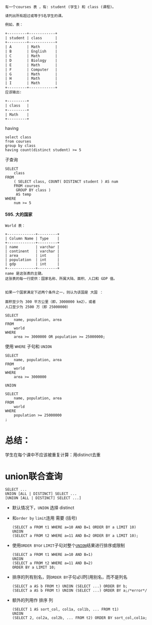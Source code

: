 ```tex
有一个courses 表 ，有: student (学生) 和 class (课程)。

请列出所有超过或等于5名学生的课。

例如，表：

+---------+------------+
| student | class      |
+---------+------------+
| A       | Math       |
| B       | English    |
| C       | Math       |
| D       | Biology    |
| E       | Math       |
| F       | Computer   |
| G       | Math       |
| H       | Math       |
| I       | Math       |
+---------+------------+
应该输出:

+---------+
| class   |
+---------+
| Math    |
+---------+
```



having

```mysql
select class
from courses 
group by class 
having count(distinct student) >= 5
```

子查询

```mysql
SELECT
	class 
FROM
	( SELECT class, COUNT( DISTINCT student ) AS num 
	FROM courses
	 GROUP BY class ) 
	 AS temp 
WHERE
	num >= 5
```

#### 595. 大的国家

```text
World 表：

+-------------+---------+
| Column Name | Type    |
+-------------+---------+
| name        | varchar |
| continent   | varchar |
| area        | int     |
| population  | int     |
| gdp         | int     |
+-------------+---------+
name 是这张表的主键。
这张表的每一行提供：国家名称、所属大陆、面积、人口和 GDP 值。


如果一个国家满足下述两个条件之一，则认为该国是 大国 ：

面积至少为 300 平方公里（即，3000000 km2），或者
人口至少为 2500 万（即 25000000）
```



```mysql
SELECT
    name, population, area
FROM
    world
WHERE
    area >= 3000000 OR population >= 25000000;
```

使用 `WHERE` 子句和 `UNION`

```mysql
SELECT
    name, population, area
FROM
    world
WHERE
    area >= 3000000

UNION

SELECT
    name, population, area
FROM
    world
WHERE
    population >= 25000000
;
```



# 总结：

学生在每个课中不应该被重复计算：用distinct去重

# union联合查询

```mysql
SELECT ...
UNION [ALL | DISTINCT] SELECT ...
[UNION [ALL | DISTINCT] SELECT ...]
```

- 默认情况下，`UNION` 选择 distinct

- 和`order by` `limit`连用 需要 (括号)

  ```mysql
  (SELECT a FROM t1 WHERE a=10 AND B=1 ORDER BY a LIMIT 10)
  UNION
  (SELECT a FROM t2 WHERE a=11 AND B=2 ORDER BY a LIMIT 10);
  ```

- 使用`ORDER BY`or `LIMIT`子句对整个[`UNION`](https://dev.mysql.com/doc/refman/5.7/en/union.html)结果进行排序或限制

  ```mysql
  (SELECT a FROM t1 WHERE a=10 AND B=1)
  UNION
  (SELECT a FROM t2 WHERE a=11 AND B=2)
  ORDER BY a LIMIT 10;
  ```

- 排序的列有别名，则`ORDER BY`子句*必须*引用别名，而不是列名

  ```mysql
  (SELECT a AS b FROM t) UNION (SELECT ...) ORDER BY b;
  (SELECT a AS b FROM t) UNION (SELECT ...) ORDER BY a;/*error*/
  ```

- 额外的列用作 排序 列

  ```mysql
  (SELECT 1 AS sort_col, col1a, col1b, ... FROM t1)
  UNION
  (SELECT 2, col2a, col2b, ... FROM t2) ORDER BY sort_col,col1a;
  ```

  

